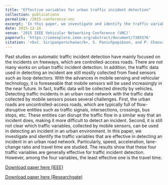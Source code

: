 ```yaml
---
title: "Effective variables for urban traffic incident detection"
collection: publications
permalink: /2015-conference-vnc
excerpt: 'In this paper, we investigate and identify the traffic variables that are effective in detecting an incident in an urban road network. Particularly, speed, acceleration, lane-change ratio and travel time are studied. The results show that these four traffic variables are generally effective for traffic incident detection. However, among the four variables, the least effective one is the travel time.'
date: 2015-12-16
venue: '2015 IEEE Vehicular Networking Conference (VNC)'
paperurl: 'https://ieeexplore.ieee.org/abstract/document/7385576'
citation: '<b>C. Siripanpornchana</b>, S. Panichpapiboon, and P. Chaovalit. &quot;Effective Variables for Urban Traffic Incident Detection.&quot; <i>in Proc. IEEE Vehicular Networking Conference (VNC), Kyoto Japan</i>. December. 2015.'
---
```

Past studies on automatic traffic incident detection have mainly focused on the incidents on freeways, which are controlled-access roads. There are not many works on urban traffic incident detection. In addition, the traffic data used in detecting an incident are still mostly collected from fixed sensors such as loop detectors. With the advances in mobile sensing and vehicular technology, it is foreseeable that mobile sensors will be used increasingly in the near future. In fact, traffic data will be collected directly by vehicles. Detecting traffic incidents in an urban road network with the traffic data collected by mobile sensors poses several challenges. First, the urban roads are uncontrolled-access roads, which are typically full of flow-disruptive entities such as traffic signals, intersections, crossings, bus stops, etc. These entities can disrupt the traffic flow in a similar way that an incident does, making it more difficult to detect an incident. Second, it is still not clear which traffic variables, collected by mobile sensors, can be used in detecting an incident in an urban environment. In this paper, we investigate and identify the traffic variables that are effective in detecting an incident in an urban road network. Particularly, speed, acceleration, lane-change ratio and travel time are studied. The results show that these four traffic variables are generally effective for traffic incident detection. However, among the four variables, the least effective one is the travel time.

[Download paper here (IEEE)](https://ieeexplore.ieee.org/abstract/document/7385576)

[Download paper here (Researchgate)](https://www.researchgate.net/publication/304294905_Effective_variables_for_urban_traffic_incident_detection)
